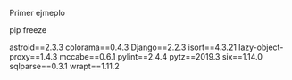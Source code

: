 Primer ejmeplo

pip freeze

astroid==2.3.3
colorama==0.4.3
Django==2.2.3
isort==4.3.21
lazy-object-proxy==1.4.3
mccabe==0.6.1
pylint==2.4.4
pytz==2019.3
six==1.14.0
sqlparse==0.3.1
wrapt==1.11.2
